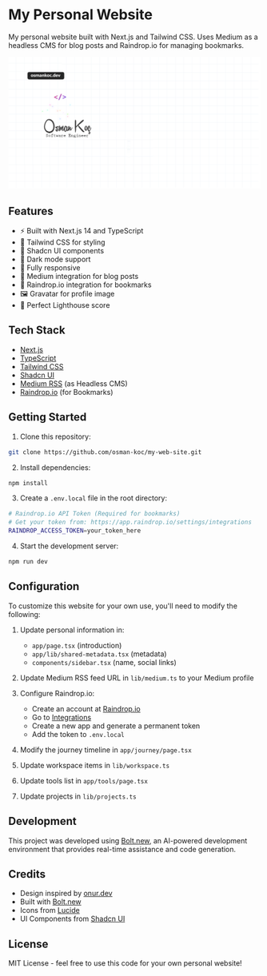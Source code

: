 # My Personal Website

My personal website built with Next.js and Tailwind CSS. Uses Medium as a headless CMS for blog posts and Raindrop.io for managing bookmarks.

<img src="public/og-image.png" width="900" />

## Features

- ⚡️ Built with Next.js 14 and TypeScript
- 💨 Tailwind CSS for styling
- 🎨 Shadcn UI components
- 🌙 Dark mode support
- 📱 Fully responsive
- 📝 Medium integration for blog posts
- 🔖 Raindrop.io integration for bookmarks
- 🖼️ Gravatar for profile image
- 🎯 Perfect Lighthouse score

## Tech Stack

- [Next.js](https://nextjs.org)
- [TypeScript](https://www.typescriptlang.org)
- [Tailwind CSS](https://tailwindcss.com)
- [Shadcn UI](https://ui.shadcn.com)
- [Medium RSS](https://medium.com) (as Headless CMS)
- [Raindrop.io](https://raindrop.io) (for Bookmarks)

## Getting Started

1. Clone this repository:
```bash
git clone https://github.com/osman-koc/my-web-site.git
```

2. Install dependencies:
```bash
npm install
```

3. Create a `.env.local` file in the root directory:
```bash
# Raindrop.io API Token (Required for bookmarks)
# Get your token from: https://app.raindrop.io/settings/integrations
RAINDROP_ACCESS_TOKEN=your_token_here
```

4. Start the development server:
```bash
npm run dev
```

## Configuration

To customize this website for your own use, you'll need to modify the following:

1. Update personal information in:
   - `app/page.tsx` (introduction)
   - `app/lib/shared-metadata.tsx` (metadata)
   - `components/sidebar.tsx` (name, social links)

2. Update Medium RSS feed URL in `lib/medium.ts` to your Medium profile

3. Configure Raindrop.io:
   - Create an account at [Raindrop.io](https://raindrop.io)
   - Go to [Integrations](https://app.raindrop.io/settings/integrations)
   - Create a new app and generate a permanent token
   - Add the token to `.env.local`

4. Modify the journey timeline in `app/journey/page.tsx`

5. Update workspace items in `lib/workspace.ts`

6. Update tools list in `app/tools/page.tsx`

7. Update projects in `lib/projects.ts`

## Development

This project was developed using [Bolt.new](https://bolt.new), an AI-powered development environment that provides real-time assistance and code generation.

## Credits

- Design inspired by [onur.dev](https://github.com/suyalcinkaya/onur.dev)
- Built with [Bolt.new](https://bolt.new)
- Icons from [Lucide](https://lucide.dev)
- UI Components from [Shadcn UI](https://ui.shadcn.com)

## License

MIT License - feel free to use this code for your own personal website!
